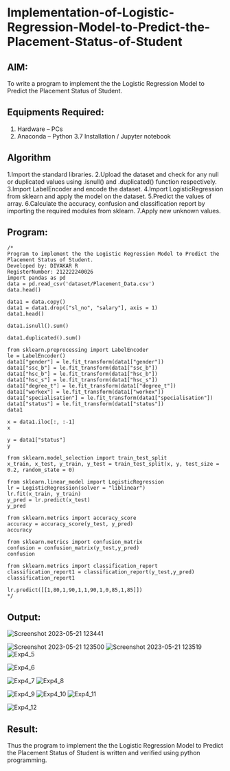 # Implementation-of-Logistic-Regression-Model-to-Predict-the-Placement-Status-of-Student

## AIM:
To write a program to implement the the Logistic Regression Model to Predict the Placement Status of Student.

## Equipments Required:
1. Hardware – PCs
2. Anaconda – Python 3.7 Installation / Jupyter notebook

## Algorithm
1.Import the standard libraries.
2.Upload the dataset and check for any null or duplicated values using .isnull() and .duplicated() function respectively.
3.Import LabelEncoder and encode the dataset.
4.Import LogisticRegression from sklearn and apply the model on the dataset.
5.Predict the values of array.
6.Calculate the accuracy, confusion and classification report by importing the required modules from sklearn.
7.Apply new unknown values.

## Program:
```
/*
Program to implement the the Logistic Regression Model to Predict the Placement Status of Student.
Developed by: DIVAKAR R
RegisterNumber: 212222240026
import pandas as pd
data = pd.read_csv('dataset/Placement_Data.csv')
data.head()

data1 = data.copy()
data1 = data1.drop(["sl_no", "salary"], axis = 1)
data1.head()

data1.isnull().sum()

data1.duplicated().sum()

from sklearn.preprocessing import LabelEncoder
le = LabelEncoder()
data1["gender"] = le.fit_transform(data1["gender"])
data1["ssc_b"] = le.fit_transform(data1["ssc_b"])
data1["hsc_b"] = le.fit_transform(data1["hsc_b"])
data1["hsc_s"] = le.fit_transform(data1["hsc_s"])
data1["degree_t"] = le.fit_transform(data1["degree_t"])
data1["workex"] = le.fit_transform(data1["workex"])
data1["specialisation"] = le.fit_transform(data1["specialisation"])
data1["status"] = le.fit_transform(data1["status"])
data1

x = data1.iloc[:, :-1]
x

y = data1["status"]
y

from sklearn.model_selection import train_test_split
x_train, x_test, y_train, y_test = train_test_split(x, y, test_size = 0.2, random_state = 0)

from sklearn.linear_model import LogisticRegression
lr = LogisticRegression(solver = "liblinear")
lr.fit(x_train, y_train)
y_pred = lr.predict(x_test)
y_pred

from sklearn.metrics import accuracy_score
accuracy = accuracy_score(y_test, y_pred)
accuracy

from sklearn.metrics import confusion_matrix
confusion = confusion_matrix(y_test,y_pred)
confusion

from sklearn.metrics import classification_report
classification_report1 = classification_report(y_test,y_pred)
classification_report1

lr.predict([[1,80,1,90,1,1,90,1,0,85,1,85]])
*/
```

## Output:
![Screenshot 2023-05-21 123441](https://github.com/divakar618/Implementation-of-Logistic-Regression-Model-to-Predict-the-Placement-Status-of-Student/assets/121932143/3d87e4fd-12b3-4441-adaf-64f7a109eefe)

![Screenshot 2023-05-21 123500](https://github.com/divakar618/Implementation-of-Logistic-Regression-Model-to-Predict-the-Placement-Status-of-Student/assets/121932143/94a0b754-c00d-4435-87df-5d233f9e93e2)
![Screenshot 2023-05-21 123519](https://github.com/divakar618/Implementation-of-Logistic-Regression-Model-to-Predict-the-Placement-Status-of-Student/assets/121932143/8a7cc524-9b7f-4d96-a464-01d19f2b5e2a)
![Exp4_5](https://github.com/divakar618/Implementation-of-Logistic-Regression-Model-to-Predict-the-Placement-Status-of-Student/assets/121932143/954dc236-449a-4990-8bd6-090280e2f84e)

![Exp4_6](https://github.com/divakar618/Implementation-of-Logistic-Regression-Model-to-Predict-the-Placement-Status-of-Student/assets/121932143/b7434d57-d259-41a9-a728-a31f996aed86)

![Exp4_7](https://github.com/divakar618/Implementation-of-Logistic-Regression-Model-to-Predict-the-Placement-Status-of-Student/assets/121932143/7e588db0-4cd7-47fd-a60e-5957519782c2)
![Exp4_8](https://github.com/divakar618/Implementation-of-Logistic-Regression-Model-to-Predict-the-Placement-Status-of-Student/assets/121932143/97765a66-b40d-40a3-b202-da4d8b88b2a8)

![Exp4_9](https://github.com/divakar618/Implementation-of-Logistic-Regression-Model-to-Predict-the-Placement-Status-of-Student/assets/121932143/d9db83d7-7e44-4b57-b30e-00b3d801529c)
![Exp4_10](https://github.com/divakar618/Implementation-of-Logistic-Regression-Model-to-Predict-the-Placement-Status-of-Student/assets/121932143/88bb9f10-171a-4d6b-9553-534ad8e6855f)
![Exp4_11](https://github.com/divakar618/Implementation-of-Logistic-Regression-Model-to-Predict-the-Placement-Status-of-Student/assets/121932143/436be248-d500-4d43-9a89-98d3b4ee1c87)

![Exp4_12](https://github.com/divakar618/Implementation-of-Logistic-Regression-Model-to-Predict-the-Placement-Status-of-Student/assets/121932143/3c71bbba-6d7a-4a86-bf1c-b8b156d5e9f8)


## Result:
Thus the program to implement the the Logistic Regression Model to Predict the Placement Status of Student is written and verified using python programming.
